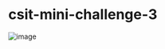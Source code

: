 # csit-mini-challenge-3

![image](https://github.com/xingjie99/csit-mini-challenge-3/assets/69759370/cb83deb9-3ee3-43d6-8b7d-a12365d15589)
